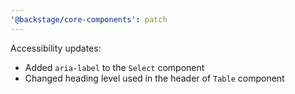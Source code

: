 ```yaml
---
'@backstage/core-components': patch
---
```


Accessibility updates:

- Added `aria-label` to the `Select` component
- Changed heading level used in the header of `Table` component
